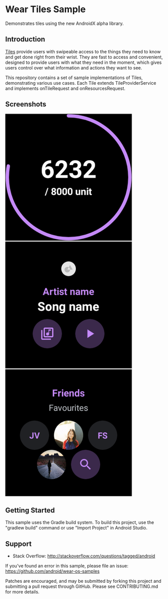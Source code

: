 Wear Tiles Sample
===============================
Demonstrates tiles using the new AndroidX alpha library.

Introduction
------------

[Tiles](https://d.android.com/training/articles/wear-tiles) provide users with swipeable access
to the things they need to know and get done right from their wrist. They are fast to access and
convenient, designed to provide users with what they need in the moment, which gives users control
over what information and actions they want to see.

This repository contains a set of sample implementations of Tiles, demonstrating various use cases.
Each Tile extends TileProviderService and implements onTileRequest and onResourcesRequest.

Screenshots
-------------

<img src="app/src/main/res/drawable/tile_goals.png" height="400" alt="Screenshot Goals Tile"/> <img src="app/src/main/res/drawable/tile_media.png" height="400" alt="Screenshot"/> <img src="app/src/main/res/drawable/tile_messaging.png" height="400" alt="Screenshot"/>

Getting Started
---------------

This sample uses the Gradle build system. To build this project, use the "gradlew build" command or
use "Import Project" in Android Studio.

Support
-------

- Stack Overflow: http://stackoverflow.com/questions/tagged/android

If you've found an error in this sample, please file an issue:
https://github.com/android/wear-os-samples

Patches are encouraged, and may be submitted by forking this project and
submitting a pull request through GitHub. Please see CONTRIBUTING.md for more details.
